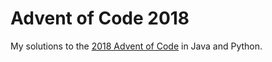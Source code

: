 # Advent of Code 2018

My solutions to the [2018 Advent of Code](https://adventofcode.com/2018) in Java and Python.

